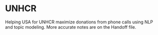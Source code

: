 # UNHCR
Helping USA for UNHCR maximize donations from phone calls using NLP and topic modeling. More accurate notes are on the Handoff file. 
